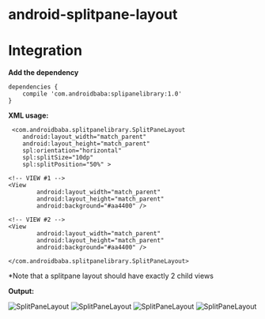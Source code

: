 android-splitpane-layout
=========================


**Integration**
====

**Add the dependency**

    dependencies {
    	compile 'com.androidbaba:splipanelibrary:1.0'
    }


**XML usage:**

     <com.androidbaba.splitpanelibrary.SplitPaneLayout
        android:layout_width="match_parent"
        android:layout_height="match_parent"
        spl:orientation="horizontal"
        spl:splitSize="10dp"
        spl:splitPosition="50%" >

	<!-- VIEW #1 -->
	<View
            android:layout_width="match_parent"
            android:layout_height="match_parent"
            android:background="#aa4400" />

	<!-- VIEW #2 -->
	<View
            android:layout_width="match_parent"
            android:layout_height="match_parent"
            android:background="#aa4400" />

    </com.androidbaba.splitpanelibrary.SplitPaneLayout>

*Note that a splitpane layout should have exactly 2 child views


**Output:**

![SplitPaneLayout](https://github.com/kanytu/android-parallax-listview/blob/master/screenshots/slp1.png)
![SplitPaneLayout](https://github.com/kanytu/android-parallax-listview/blob/master/screenshots/slp2.png)
![SplitPaneLayout](https://github.com/kanytu/android-parallax-listview/blob/master/screenshots/slp3.png)
![SplitPaneLayout](https://github.com/kanytu/android-parallax-listview/blob/master/screenshots/slp4.png)
